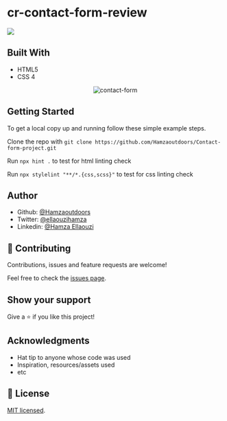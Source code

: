 # cr-contact-form-review
![](https://img.shields.io/badge/Microverse-blueviolet)

## Built With

- HTML5
- CSS 4

<div align="center" width=50>
<img src="https://user-images.githubusercontent.com/80895497/147234855-641ffe16-5106-475f-9ec7-f7b99f1d689b.PNG" alt="contact-form"/>
</div>

## Getting Started


To get a local copy up and running follow these simple example steps.

Clone the repo with `git clone https://github.com/Hamzaoutdoors/Contact-form-project.git`

Run `npx hint .` to test for html linting check

Run `npx stylelint "**/*.{css,scss}"` to test for css linting check 

## Author

- Github: [@Hamzaoutdoors](https://github.com/Hamzaoutdoors)
- Twitter: [@ellaouzihamza]()
- Linkedin: [@Hamza Ellaouzi](edin.com/in/hamza-ellaouzi-137a45b8/)

## 🤝 Contributing

Contributions, issues and feature requests are welcome!

Feel free to check the [issues page](https://github.com/Hamzaoutdoors/Contact-form-project/issues).

## Show your support

Give a ⭐️ if you like this project!

## Acknowledgments

- Hat tip to anyone whose code was used
- Inspiration, resources/assets used
- etc

## 📝 License

[MIT licensed](./LICENSE).
